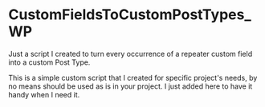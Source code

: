 CustomFieldsToCustomPostTypes_WP
================================

Just a script I created to turn every occurrence of a repeater custom field into a custom Post Type.

This is a simple custom script that I created for specific project's needs, by no means should be used as is in your project.
I just added here to have it handy when I need it.
